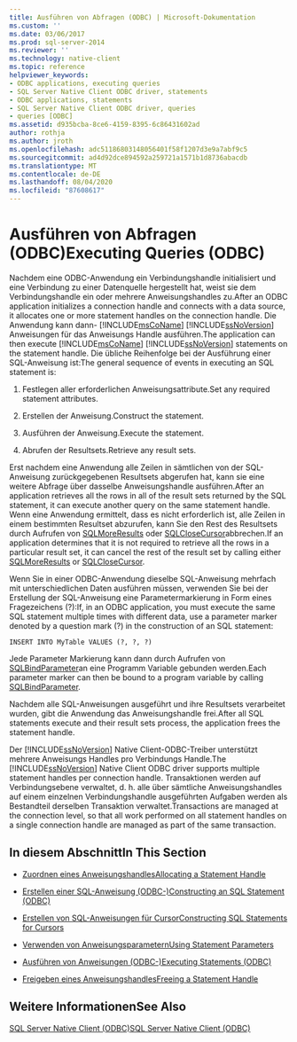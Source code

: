 ```yaml
---
title: Ausführen von Abfragen (ODBC) | Microsoft-Dokumentation
ms.custom: ''
ms.date: 03/06/2017
ms.prod: sql-server-2014
ms.reviewer: ''
ms.technology: native-client
ms.topic: reference
helpviewer_keywords:
- ODBC applications, executing queries
- SQL Server Native Client ODBC driver, statements
- ODBC applications, statements
- SQL Server Native Client ODBC driver, queries
- queries [ODBC]
ms.assetid: d935bcba-8ce6-4159-8395-6c86431602ad
author: rothja
ms.author: jroth
ms.openlocfilehash: adc51186803148056401f58f1207d3e9a7abf9c5
ms.sourcegitcommit: ad4d92dce894592a259721a1571b1d8736abacdb
ms.translationtype: MT
ms.contentlocale: de-DE
ms.lasthandoff: 08/04/2020
ms.locfileid: "87608617"
---
```

# <a name="executing-queries-odbc"></a><span data-ttu-id="dc411-102">Ausführen von Abfragen (ODBC)</span><span class="sxs-lookup"><span data-stu-id="dc411-102">Executing Queries (ODBC)</span></span>
  <span data-ttu-id="dc411-103">Nachdem eine ODBC-Anwendung ein Verbindungshandle initialisiert und eine Verbindung zu einer Datenquelle hergestellt hat, weist sie dem Verbindungshandle ein oder mehrere Anweisungshandles zu.</span><span class="sxs-lookup"><span data-stu-id="dc411-103">After an ODBC application initializes a connection handle and connects with a data source, it allocates one or more statement handles on the connection handle.</span></span> <span data-ttu-id="dc411-104">Die Anwendung kann dann- [!INCLUDE[msCoName](../../includes/msconame-md.md)] [!INCLUDE[ssNoVersion](../../includes/ssnoversion-md.md)] Anweisungen für das Anweisungs Handle ausführen.</span><span class="sxs-lookup"><span data-stu-id="dc411-104">The application can then execute [!INCLUDE[msCoName](../../includes/msconame-md.md)] [!INCLUDE[ssNoVersion](../../includes/ssnoversion-md.md)] statements on the statement handle.</span></span> <span data-ttu-id="dc411-105">Die übliche Reihenfolge bei der Ausführung einer SQL-Anweisung ist:</span><span class="sxs-lookup"><span data-stu-id="dc411-105">The general sequence of events in executing an SQL statement is:</span></span>  
  
1.  <span data-ttu-id="dc411-106">Festlegen aller erforderlichen Anweisungsattribute.</span><span class="sxs-lookup"><span data-stu-id="dc411-106">Set any required statement attributes.</span></span>  
  
2.  <span data-ttu-id="dc411-107">Erstellen der Anweisung.</span><span class="sxs-lookup"><span data-stu-id="dc411-107">Construct the statement.</span></span>  
  
3.  <span data-ttu-id="dc411-108">Ausführen der Anweisung.</span><span class="sxs-lookup"><span data-stu-id="dc411-108">Execute the statement.</span></span>  
  
4.  <span data-ttu-id="dc411-109">Abrufen der Resultsets.</span><span class="sxs-lookup"><span data-stu-id="dc411-109">Retrieve any result sets.</span></span>  
  
 <span data-ttu-id="dc411-110">Erst nachdem eine Anwendung alle Zeilen in sämtlichen von der SQL-Anweisung zurückgegebenen Resultsets abgerufen hat, kann sie eine weitere Abfrage über dasselbe Anweisungshandle ausführen.</span><span class="sxs-lookup"><span data-stu-id="dc411-110">After an application retrieves all the rows in all of the result sets returned by the SQL statement, it can execute another query on the same statement handle.</span></span> <span data-ttu-id="dc411-111">Wenn eine Anwendung ermittelt, dass es nicht erforderlich ist, alle Zeilen in einem bestimmten Resultset abzurufen, kann Sie den Rest des Resultsets durch Aufrufen von [SQLMoreResults](../native-client-odbc-api/sqlmoreresults.md) oder [SQLCloseCursor](../native-client-odbc-api/sqlclosecursor.md)abbrechen.</span><span class="sxs-lookup"><span data-stu-id="dc411-111">If an application determines that it is not required to retrieve all the rows in a particular result set, it can cancel the rest of the result set by calling either [SQLMoreResults](../native-client-odbc-api/sqlmoreresults.md) or [SQLCloseCursor](../native-client-odbc-api/sqlclosecursor.md).</span></span>  
  
 <span data-ttu-id="dc411-112">Wenn Sie in einer ODBC-Anwendung dieselbe SQL-Anweisung mehrfach mit unterschiedlichen Daten ausführen müssen, verwenden Sie bei der Erstellung der SQL-Anweisung eine Parametermarkierung in Form eines Fragezeichens (?):</span><span class="sxs-lookup"><span data-stu-id="dc411-112">If, in an ODBC application, you must execute the same SQL statement multiple times with different data, use a parameter marker denoted by a question mark (?) in the construction of an SQL statement:</span></span>  
  
```  
INSERT INTO MyTable VALUES (?, ?, ?)  
```  
  
 <span data-ttu-id="dc411-113">Jede Parameter Markierung kann dann durch Aufrufen von [SQLBindParameter](../native-client-odbc-api/sqlbindparameter.md)an eine Programm Variable gebunden werden.</span><span class="sxs-lookup"><span data-stu-id="dc411-113">Each parameter marker can then be bound to a program variable by calling [SQLBindParameter](../native-client-odbc-api/sqlbindparameter.md).</span></span>  
  
 <span data-ttu-id="dc411-114">Nachdem alle SQL-Anweisungen ausgeführt und ihre Resultsets verarbeitet wurden, gibt die Anwendung das Anweisungshandle frei.</span><span class="sxs-lookup"><span data-stu-id="dc411-114">After all SQL statements execute and their result sets process, the application frees the statement handle.</span></span>  
  
 <span data-ttu-id="dc411-115">Der [!INCLUDE[ssNoVersion](../../includes/ssnoversion-md.md)] Native Client-ODBC-Treiber unterstützt mehrere Anweisungs Handles pro Verbindungs Handle.</span><span class="sxs-lookup"><span data-stu-id="dc411-115">The [!INCLUDE[ssNoVersion](../../includes/ssnoversion-md.md)] Native Client ODBC driver supports multiple statement handles per connection handle.</span></span> <span data-ttu-id="dc411-116">Transaktionen werden auf Verbindungsebene verwaltet, d. h. alle über sämtliche Anweisungshandles auf einem einzelnen Verbindungshandle ausgeführten Aufgaben werden als Bestandteil derselben Transaktion verwaltet.</span><span class="sxs-lookup"><span data-stu-id="dc411-116">Transactions are managed at the connection level, so that all work performed on all statement handles on a single connection handle are managed as part of the same transaction.</span></span>  
  
## <a name="in-this-section"></a><span data-ttu-id="dc411-117">In diesem Abschnitt</span><span class="sxs-lookup"><span data-stu-id="dc411-117">In This Section</span></span>  
  
-   [<span data-ttu-id="dc411-118">Zuordnen eines Anweisungshandles</span><span class="sxs-lookup"><span data-stu-id="dc411-118">Allocating a Statement Handle</span></span>](allocating-a-statement-handle.md)  
  
-   [<span data-ttu-id="dc411-119">Erstellen einer SQL-Anweisung &#40;ODBC-&#41;</span><span class="sxs-lookup"><span data-stu-id="dc411-119">Constructing an SQL Statement &#40;ODBC&#41;</span></span>](constructing-an-sql-statement-odbc.md)  
  
-   [<span data-ttu-id="dc411-120">Erstellen von SQL-Anweisungen für Cursor</span><span class="sxs-lookup"><span data-stu-id="dc411-120">Constructing SQL Statements for Cursors</span></span>](constructing-sql-statements-for-cursors.md)  
  
-   [<span data-ttu-id="dc411-121">Verwenden von Anweisungsparametern</span><span class="sxs-lookup"><span data-stu-id="dc411-121">Using Statement Parameters</span></span>](using-statement-parameters.md)  
  
-   [<span data-ttu-id="dc411-122">Ausführen von Anweisungen &#40;ODBC-&#41;</span><span class="sxs-lookup"><span data-stu-id="dc411-122">Executing Statements &#40;ODBC&#41;</span></span>](executing-statements/executing-statements-odbc.md)  
  
-   [<span data-ttu-id="dc411-123">Freigeben eines Anweisungshandles</span><span class="sxs-lookup"><span data-stu-id="dc411-123">Freeing a Statement Handle</span></span>](freeing-a-statement-handle.md)  
  
## <a name="see-also"></a><span data-ttu-id="dc411-124">Weitere Informationen</span><span class="sxs-lookup"><span data-stu-id="dc411-124">See Also</span></span>  
 [<span data-ttu-id="dc411-125">SQL Server Native Client &#40;ODBC&#41;</span><span class="sxs-lookup"><span data-stu-id="dc411-125">SQL Server Native Client &#40;ODBC&#41;</span></span>](../native-client/odbc/sql-server-native-client-odbc.md)  
  
  
